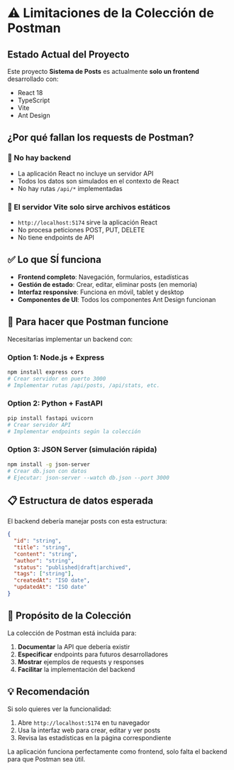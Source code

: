 # ⚠️ Limitaciones de la Colección de Postman

## Estado Actual del Proyecto

Este proyecto **Sistema de Posts** es actualmente **solo un frontend** desarrollado con:
- React 18
- TypeScript
- Vite
- Ant Design

## ¿Por qué fallan los requests de Postman?

### 🔴 No hay backend
- La aplicación React no incluye un servidor API
- Todos los datos son simulados en el contexto de React
- No hay rutas `/api/*` implementadas

### 🔴 El servidor Vite solo sirve archivos estáticos
- `http://localhost:5174` sirve la aplicación React
- No procesa peticiones POST, PUT, DELETE
- No tiene endpoints de API

## ✅ Lo que SÍ funciona

- **Frontend completo**: Navegación, formularios, estadísticas
- **Gestión de estado**: Crear, editar, eliminar posts (en memoria)
- **Interfaz responsive**: Funciona en móvil, tablet y desktop
- **Componentes de UI**: Todos los componentes Ant Design funcionan

## 🚀 Para hacer que Postman funcione

Necesitarías implementar un backend con:

### Option 1: Node.js + Express
```bash
npm install express cors
# Crear servidor en puerto 3000
# Implementar rutas /api/posts, /api/stats, etc.
```

### Option 2: Python + FastAPI
```bash
pip install fastapi uvicorn
# Crear servidor API
# Implementar endpoints según la colección
```

### Option 3: JSON Server (simulación rápida)
```bash
npm install -g json-server
# Crear db.json con datos
# Ejecutar: json-server --watch db.json --port 3000
```

## 📋 Estructura de datos esperada

El backend debería manejar posts con esta estructura:
```json
{
  "id": "string",
  "title": "string", 
  "content": "string",
  "author": "string",
  "status": "published|draft|archived",
  "tags": ["string"],
  "createdAt": "ISO date",
  "updatedAt": "ISO date"
}
```

## 🎯 Propósito de la Colección

La colección de Postman está incluida para:
1. **Documentar** la API que debería existir
2. **Especificar** endpoints para futuros desarrolladores
3. **Mostrar** ejemplos de requests y responses
4. **Facilitar** la implementación del backend

## 💡 Recomendación

Si solo quieres ver la funcionalidad:
1. Abre `http://localhost:5174` en tu navegador
2. Usa la interfaz web para crear, editar y ver posts
3. Revisa las estadísticas en la página correspondiente

La aplicación funciona perfectamente como frontend, solo falta el backend para que Postman sea útil.
